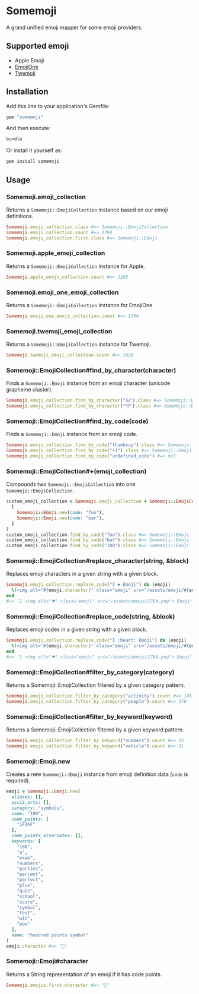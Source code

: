 # Somemoji

A grand unified emoji mapper for some emoji providers.

## Supported emoji

- Apple Emoji
- [EmojiOne](http://emojione.com/)
- [Twemoji](http://twitter.github.io/twemoji/)

## Installation

Add this line to your application's Gemfile:

```ruby
gem "somemoji"
```

And then execute:

```bash
bundle
```

Or install it yourself as:

```bash
gem install somemoji
```

## Usage

### Somemoji.emoji_collection

Returns a `Somemoji::EmojiCollection` instance based on our emoji definitions.

```ruby
Somemoji.emoji_collection.class #=> Somemoji::EmojiCollection
Somemoji.emoji_collection.count #=> 1794
Somemoji.emoji_collection.first.class #=> Somemoji::Emoji
```

### Somemoji.apple_emoji_collection

Returns a `Somemoji::EmojiCollection` instance for Apple.

```ruby
Somemoji.apple_emoji_collection.count #=> 1285
```

### Somemoji.emoji_one_emoji_collection

Returns a `Somemoji::EmojiCollection` instance for EmojiOne.

```ruby
Somemoji.emoji_one_emoji_collection.count #=> 1794
```

### Somemoji.twemoji_emoji_collection

Returns a `Somemoji::EmojiCollection` instance for Twemoji.

```ruby
Somemoji.twemoji_emoji_collection.count #=> 1626
```

### Somemoji::EmojiCollection#find_by_character(character)

Finds a `Somemoji::Emoji` instance from an emoji character (unicode grapheme cluster).

```ruby
Somemoji.emoji_collection.find_by_character("👍").class #=> Somemoji::Emoji
Somemoji.emoji_collection.find_by_character("👎").class #=> Somemoji::Emoji
```

### Somemoji::EmojiCollection#find_by_code(code)

Finds a `Somemoji::Emoji` instance from an emoji code.

```ruby
Somemoji.emoji_collection.find_by_code("thumbsup").class #=> Somemoji::Emoji
Somemoji.emoji_collection.find_by_code("+1").class #=> Somemoji::Emoji
Somemoji.emoji_collection.find_by_code("undefined_code") #=> nil
```

### Somemoji::EmojiCollection#+(emoji_collection)

Compounds two `Somemoji::EmojiCollection` into one `Somemoji::EmojiCollection`.

```ruby
custom_emoji_collection = Somemoji.emoji_collection + Somemoji::EmojiCollection.new(
  [
    Somemoji::Emoji.new(code: "foo"),
    Somemoji::Emoji.new(code: "bar"),
  ]
)
custom_emoji_collection.find_by_code("foo").class #=> Somemoji::Emoji
custom_emoji_collection.find_by_code("bar").class #=> Somemoji::Emoji
custom_emoji_collection.find_by_code("100").class #=> Somemoji::Emoji
```

### Somemoji::EmojiCollection#replace_character(string, &block)

Replaces emoji characters in a given string with a given block.

```ruby
Somemoji.emoji_collection.replace_code("I ❤ Emoji") do |emoji|
  %(<img alt="#{emoji.character}" class="emoji" src="/assets/emoji/#{emoji.code_points.join('-').downcase}.png">)
end
#=> 'I <img alt="❤" class="emoji" src="/assets/emoji/2764.png"> Emoji'
```

### Somemoji::EmojiCollection#replace_code(string, &block)

Replaces emoji codes in a given string with a given block.

```ruby
Somemoji.emoji_collection.replace_code("I :heart: Emoji") do |emoji|
  %(<img alt="#{emoji.character}" class="emoji" src="/assets/emoji/#{emoji.code_points.join('-').downcase}.png">)
end
#=> 'I <img alt="❤" class="emoji" src="/assets/emoji/2764.png"> Emoji'
```

### Somemoji::EmojiCollection#filter_by_category(category)

Returns a Somemoji::EmojiCollection filtered by a given category pattern.

```ruby
Somemoji.emoji_collection.filter_by_category("activity").count #=> 145
Somemoji.emoji_collection.filter_by_category("people").count #=> 570
```

### Somemoji::EmojiCollection#filter_by_keyword(keyword)

Returns a Somemoji::EmojiCollection filtered by a given keyword pattern.

```ruby
Somemoji.emoji_collection.filter_by_keyword("numbers").count #=> 13
Somemoji.emoji_collection.filter_by_keyword("vehicle").count #=> 31
```

### Somemoji::Emoji.new

Creates a new `Somemoji::Emoji` instance from emoji definition data (`code` is required).

```ruby
emoji = Somemoji::Emoji.new(
  aliases: [],
  ascii_arts: [],
  category: "symbols",
  code: "100",
  code_points: [
    "1F4AF"
  ],
  code_points_alternates: [],
  keywords: [
    "100",
    "a",
    "exam",
    "numbers",
    "parties",
    "percent",
    "perfect",
    "plus",
    "quiz",
    "school",
    "score",
    "symbol",
    "test",
    "win",
    "wow"
  ],
  name: "hundred points symbol"
)
emoji.character #=> "💯"
```

### Somemoji::Emoji#character

Returns a String representation of an emoji if it has code points.

```ruby
Somemoji.emojis.first.character #=> "💯"
```
